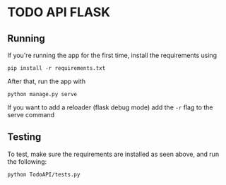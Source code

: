 # TODO API FLASK

## Running

If you're running the app for the first time, install the requirements using 
```
pip install -r requirements.txt
```
After that, run the app with
```
python manage.py serve
```
If you want to add a reloader (flask debug mode) add the `-r` flag to the serve command

## Testing

To test, make sure the requirements are installed as seen above, and run the following:
```
python TodoAPI/tests.py
```